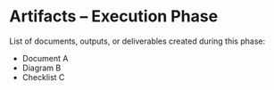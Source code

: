 # Artifacts – Execution Phase

List of documents, outputs, or deliverables created during this phase:

- Document A
- Diagram B
- Checklist C